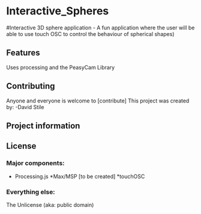 Interactive_Spheres
===================

#Interactive 3D sphere application - A fun application where the user will be able to use touch OSC to control the behaviour of spherical shapes)

## Features

Uses processing and the PeasyCam Library

## Contributing

Anyone and everyone is welcome to [contribute]
This project was created by:
-David Stile

## Project information




## License

### Major components:

* Processing.js
*Max/MSP [to be created]
*touchOSC

### Everything else:

The Unlicense (aka: public domain)
